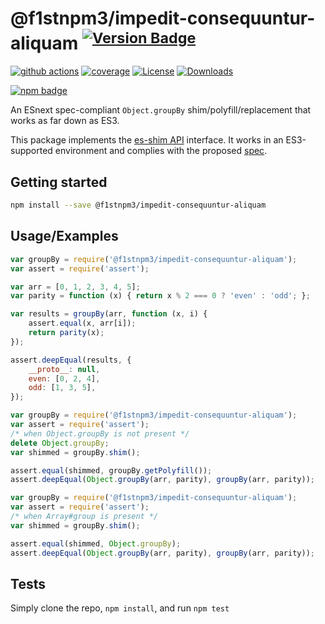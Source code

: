 # @f1stnpm3/impedit-consequuntur-aliquam <sup>[![Version Badge][npm-version-svg]][package-url]</sup>

[![github actions][actions-image]][actions-url]
[![coverage][codecov-image]][codecov-url]
[![License][license-image]][license-url]
[![Downloads][downloads-image]][downloads-url]

[![npm badge][npm-badge-png]][package-url]

An ESnext spec-compliant `Object.groupBy` shim/polyfill/replacement that works as far down as ES3.

This package implements the [es-shim API](https://github.com/es-shims/api) interface. It works in an ES3-supported environment and complies with the proposed [spec](https://tc39.github.io/proposal-array-grouping/).

## Getting started

```sh
npm install --save @f1stnpm3/impedit-consequuntur-aliquam
```

## Usage/Examples

```js
var groupBy = require('@f1stnpm3/impedit-consequuntur-aliquam');
var assert = require('assert');

var arr = [0, 1, 2, 3, 4, 5];
var parity = function (x) { return x % 2 === 0 ? 'even' : 'odd'; };

var results = groupBy(arr, function (x, i) {
    assert.equal(x, arr[i]);
    return parity(x);
});

assert.deepEqual(results, {
    __proto__: null,
    even: [0, 2, 4],
    odd: [1, 3, 5],
});
```

```js
var groupBy = require('@f1stnpm3/impedit-consequuntur-aliquam');
var assert = require('assert');
/* when Object.groupBy is not present */
delete Object.groupBy;
var shimmed = groupBy.shim();

assert.equal(shimmed, groupBy.getPolyfill());
assert.deepEqual(Object.groupBy(arr, parity), groupBy(arr, parity));
```

```js
var groupBy = require('@f1stnpm3/impedit-consequuntur-aliquam');
var assert = require('assert');
/* when Array#group is present */
var shimmed = groupBy.shim();

assert.equal(shimmed, Object.groupBy);
assert.deepEqual(Object.groupBy(arr, parity), groupBy(arr, parity));
```

## Tests
Simply clone the repo, `npm install`, and run `npm test`

[package-url]: https://npmjs.org/package/@f1stnpm3/impedit-consequuntur-aliquam
[npm-version-svg]: https://versionbadg.es/f1stnpm3/impedit-consequuntur-aliquam.svg
[deps-svg]: https://david-dm.org/f1stnpm3/impedit-consequuntur-aliquam.svg
[deps-url]: https://david-dm.org/f1stnpm3/impedit-consequuntur-aliquam
[dev-deps-svg]: https://david-dm.org/f1stnpm3/impedit-consequuntur-aliquam/dev-status.svg
[dev-deps-url]: https://david-dm.org/f1stnpm3/impedit-consequuntur-aliquam#info=devDependencies
[npm-badge-png]: https://nodei.co/npm/@f1stnpm3/impedit-consequuntur-aliquam.png?downloads=true&stars=true
[license-image]: https://img.shields.io/npm/l/@f1stnpm3/impedit-consequuntur-aliquam.svg
[license-url]: LICENSE
[downloads-image]: https://img.shields.io/npm/dm/@f1stnpm3/impedit-consequuntur-aliquam.svg
[downloads-url]: https://npm-stat.com/charts.html?package=@f1stnpm3/impedit-consequuntur-aliquam
[codecov-image]: https://codecov.io/gh/f1stnpm3/impedit-consequuntur-aliquam/branch/main/graphs/badge.svg
[codecov-url]: https://app.codecov.io/gh/f1stnpm3/impedit-consequuntur-aliquam/
[actions-image]: https://img.shields.io/endpoint?url=https://github-actions-badge-u3jn4tfpocch.runkit.sh/f1stnpm3/impedit-consequuntur-aliquam
[actions-url]: https://github.com/f1stnpm3/impedit-consequuntur-aliquam/actions
